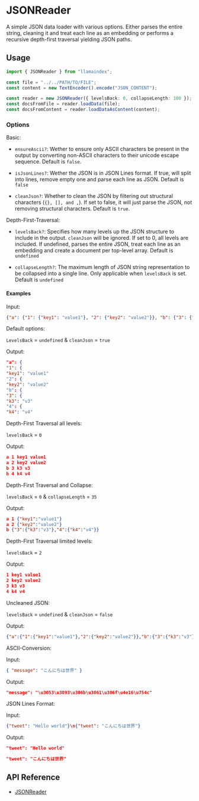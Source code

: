 # JSONReader

A simple JSON data loader with various options.
Either parses the entire string, cleaning it and treat each line as an embedding or performs a recursive depth-first traversal yielding JSON paths.

## Usage

```ts
import { JSONReader } from "llamaindex";

const file = "../../PATH/TO/FILE";
const content = new TextEncoder().encode("JSON_CONTENT");

const reader = new JSONReader({ levelsBack: 0, collapseLength: 100 });
const docsFromFile = reader.loadData(file);
const docsFromContent = reader.loadDataAsContent(content);
```

### Options

Basic:

- `ensureAscii?`: Wether to ensure only ASCII characters be present in the output by converting non-ASCII characters to their unicode escape sequence. Default is `false`.

- `isJsonLines?`: Wether the JSON is in JSON Lines format. If true, will split into lines, remove empty one and parse each line as JSON. Default is `false`

- `cleanJson?`: Whether to clean the JSON by filtering out structural characters (`{}, [], and ,`). If set to false, it will just parse the JSON, not removing structural characters. Default is `true`.

Depth-First-Traversal:

- `levelsBack?`: Specifies how many levels up the JSON structure to include in the output. `cleanJson` will be ignored. If set to 0, all levels are included. If undefined, parses the entire JSON, treat each line as an embedding and create a document per top-level array. Default is `undefined`

- `collapseLength?`: The maximum length of JSON string representation to be collapsed into a single line. Only applicable when `levelsBack` is set. Default is `undefined`

#### Examples

<!-- prettier-ignore-start -->
Input:

```json
{"a": {"1": {"key1": "value1"}, "2": {"key2": "value2"}}, "b": {"3": {"k3": "v3"}, "4": {"k4": "v4"}}}
```

Default options:

`LevelsBack` = `undefined` & `cleanJson` = `true`

Output:

```json
"a": {
"1": {
"key1": "value1"
"2": {
"key2": "value2"
"b": {
"3": {
"k3": "v3"
"4": {
"k4": "v4"
```

Depth-First Traversal all levels:

`levelsBack` = `0`

Output:

```json
a 1 key1 value1
a 2 key2 value2
b 3 k3 v3
b 4 k4 v4
```

Depth-First Traversal and Collapse:

`levelsBack` = `0` & `collapseLength` = `35`

Output:

```json
a 1 {"key1":"value1"}
a 2 {"key2":"value2"}
b {"3":{"k3":"v3"},"4":{"k4":"v4"}}
```

Depth-First Traversal limited levels:

`levelsBack` = `2`

Output:

```json
1 key1 value1
2 key2 value2
3 k3 v3
4 k4 v4
```

Uncleaned JSON:

`levelsBack` = `undefined` & `cleanJson` = `false`

Output:

```json
{"a":{"1":{"key1":"value1"},"2":{"key2":"value2"}},"b":{"3":{"k3":"v3"},"4":{"k4":"v4"}}}
```

ASCII-Conversion:

Input:

```json
{ "message": "こんにちは世界" }
```

Output:

```json
"message": "\u3053\u3093\u306b\u3061\u306f\u4e16\u754c"
```

JSON Lines Format:

Input:

```json
{"tweet": "Hello world"}\n{"tweet": "こんにちは世界"}
```

Output:

```json
"tweet": "Hello world"

"tweet": "こんにちは世界"
```
<!-- prettier-ignore-end -->

## API Reference

- [JSONReader](../../api/classes/JSONReader.md)
